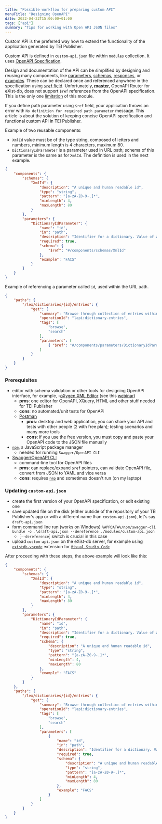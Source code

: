 ```yaml
---
title: "Possible workflow for preparing custom API"
menuTitle: "Designing OpenAPI"
date: 2022-04-22T15:00:00+01:00
tags: ["api"]
summary: "Tips for working with Open API JSON files"
---
```



Custom API is the preferred way how to extend the functionality of the application generated by TEI Publisher.

Custom API is defined in `custom-api.json` file within `modules` collection. It uses [OpenAPI Specification](https://github.com/OAI/OpenAPI-Specification/blob/main/versions/3.0.1.md).

Design and documentation of the API can be simplified by designing and reusing  many components, like [parameters](https://github.com/OAI/OpenAPI-Specification/blob/main/versions/3.0.3.md#parameterObject), [schemas](https://github.com/OAI/OpenAPI-Specification/blob/main/versions/3.0.3.md#schemaObject), [responses](https://github.com/OAI/OpenAPI-Specification/blob/main/versions/3.0.3.md#responseObject), or [examples](https://github.com/OAI/OpenAPI-Specification/blob/main/versions/3.0.3.md#exampleObject). These can be declared once and referenced anywhere in the specification using [`$ref` field](https://github.com/OAI/OpenAPI-Specification/blob/main/versions/1.2.md#433-data-type-fields). Unfortunately, [**roaster**](https://github.com/eeditiones/roaster), OpenAPI Router for eXist-db, does not support `$ref` references from the OpenAPI specification. This is the only one [limitation](https://github.com/eeditiones/roaster#limitations) of this module.

If you define path parameter using `$ref` field, your application throws an error with `No definition for required path parameter` message. This article is about the solution of keeping concise OpenAPI specification and functional custom API in TEI Publisher.

Example of two reusable components:

- `XmlId` value must be of the type string, composed of letters and numbers, minimum length is 4 characters, maximum 80.
- `DictionaryIdParameter` is a parameter used in URL path; schema of this parameter is the same as for `XmlId`. The definition is used in the next example.

```json
{
    "components": { 
        "schemas": {
            "XmlId": {
                "description": "A unique and human readable id",
                "type": "string",
                "pattern": "[a-zA-Z0-9-.]*",
                "minLength": 4,
                "maxLength": 80
            }
        },
        "parameters": {
            "DictionaryIdParameter": {
                "name": "id",
                "in": "path",
                "description": "Identifier for a dictionary. Value of an `@xml:id` attribute of the `<TEI>` element.",
                "required": true,
                "schema": {
                    "$ref": "#/components/schemas/XmlId"
                },
                "example": "FACS"
            }
        }
    }
}
```

Example of referencing a parameter called `id`, used within the URL path.

```json
{
    "paths": {
        "/lex/dictionaries/{id}/entries": {
            "get": {
                "summary": "Browse through collection of entries within a dictionary.",
                "operationId": "lapi:dictionary-entries",
                "tags": [
                    "browse",
                    "search"
                ],
                "parameters": [
                    { "$ref": "#/components/parameters/DictionaryIdParameter" }
                ]
            }
        }
    }
}
```

### Prerequisites

- editor with schema validation or other tools for designing OpenAPI interface, for example,
  -[oXygen XML Editor](https://www.oxygenxml.com) (see this [webinar](https://www.oxygenxml.com/events/2022/webinar_openapi_editing_testing_and_documenting.html))
    - **pros**: one editor for OpenAPI, XQuery, HTML and other stuff needed for TEI Publisher
    - **cons**: no automated/unit tests for OpenAPI
  - [Postman](https://www.postman.com)
    - **pros**: desktop and web application, you can share your API and tests with other people (2 with free plan); testing scenarios and many more tools
    - **cons**: if you use the free version, you must copy and paste your OpenAPI code to the JSON file manually
- [`npm`](https://www.npmjs.com/package/npm), a JavaScript package manager
  - needed for running `Swagger/OpenAPI CLI`
- [Swagger/OpenAPI CLI](https://github.com/APIDevTools/swagger-cli)
  - command-line tool for OpenAPI files
  - **pros**: can replace/expand `$ref` pointers, can validate OpenAPI file, convert from JSON to YAML and vice versa
  - **cons**: requires [`nmp`](https://www.npmjs.com) and sometimes doesn't run (on my laptop)

### Updating `custom-api.json`

- create the first version of your OpenAPI specification, or edit existing one
- save updated file on the disk (either outside of the repository of your TEI Publisher's app or with a different name than `custom-api.json`), let's say `draft-api.json`
- form command line run (works on Windows) `%APPDATA%/npm/swagger-cli bundle -o .\draft-api.json --dereference ./modules/custom-api.json`
  - [`--dereference`] switch is crucial in this case
- upload `custom-api.json` on the eXist-db server, for example using [`existdb-vscode`](https://marketplace.visualstudio.com/items?itemName=eXist-db.existdb-vscode) extension for [`Visual Studio Code`](https://code.visualstudio.com/download)

After proceeding with these steps, the above example will look like this:

```json
{
    "components": { 
        "schemas": {
            "XmlId": {
                "description": "A unique and human readable id",
                "type": "string",
                "pattern": "[a-zA-Z0-9-.]*",
                "minLength": 4,
                "maxLength": 80
            }
        },
        "parameters": {
            "DictionaryIdParameter": {
                "name": "id",
                "in": "path",
                "description": "Identifier for a dictionary. Value of an `@xml:id` attribute of the `<TEI>` element.",
                "required": true,
                "schema": {
                    "description": "A unique and human readable id",
                    "type": "string",
                    "pattern": "[a-zA-Z0-9-.]*",
                    "minLength": 4,
                    "maxLength": 80
                },
                "example": "FACS"
            }
        }
    },
    "paths": {
        "/lex/dictionaries/{id}/entries": {
            "get": {
                "summary": "Browse through collection of entries within a dictionary.",
                "operationId": "lapi:dictionary-entries",
                "tags": [
                    "browse",
                    "search"
                ],
                "parameters": [
                    {
                        "name": "id",
                        "in": "path",
                        "description": "Identifier for a dictionary. Value of an `@xml:id` attribute of the `<TEI>` element.",
                        "required": true,
                        "schema": {
                            "description": "A unique and human readable id",
                            "type": "string",
                            "pattern": "[a-zA-Z0-9-.]*",
                            "minLength": 4,
                            "maxLength": 80
                        },
                        "example": "FACS"
                    }
                ]
            }
        }
    }
}
```
